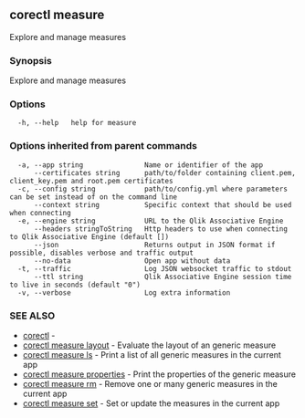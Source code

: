 ## corectl measure

Explore and manage measures

### Synopsis

Explore and manage measures

### Options

```
  -h, --help   help for measure
```

### Options inherited from parent commands

```
  -a, --app string               Name or identifier of the app
      --certificates string      path/to/folder containing client.pem, client_key.pem and root.pem certificates
  -c, --config string            path/to/config.yml where parameters can be set instead of on the command line
      --context string           Specific context that should be used when connecting
  -e, --engine string            URL to the Qlik Associative Engine
      --headers stringToString   Http headers to use when connecting to Qlik Associative Engine (default [])
      --json                     Returns output in JSON format if possible, disables verbose and traffic output
      --no-data                  Open app without data
  -t, --traffic                  Log JSON websocket traffic to stdout
      --ttl string               Qlik Associative Engine session time to live in seconds (default "0")
  -v, --verbose                  Log extra information
```

### SEE ALSO

* [corectl](corectl.md)	 - 
* [corectl measure layout](corectl_measure_layout.md)	 - Evaluate the layout of an generic measure
* [corectl measure ls](corectl_measure_ls.md)	 - Print a list of all generic measures in the current app
* [corectl measure properties](corectl_measure_properties.md)	 - Print the properties of the generic measure
* [corectl measure rm](corectl_measure_rm.md)	 - Remove one or many generic measures in the current app
* [corectl measure set](corectl_measure_set.md)	 - Set or update the measures in the current app


